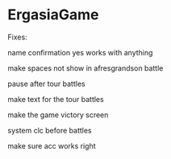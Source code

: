 # ErgasiaGame
Fixes:

name confirmation yes works with anything

make spaces not show in afresgrandson battle

pause after tour battles

make text for the tour battles

make the game victory screen

system clc before battles

make sure acc works right
